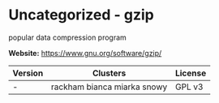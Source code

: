 # Uncategorized - gzip

popular data compression program



**Website:** <https://www.gnu.org/software/gzip/>

| Version | Clusters | License |
| ------- | -------- | ------- |
| - | rackham bianca miarka snowy | GPL v3 |
